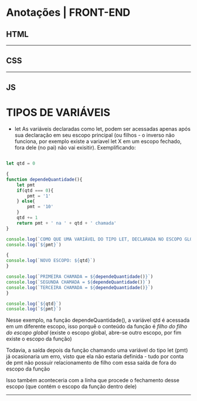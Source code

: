 # Anotações | FRONT-END

## HTML

---

## CSS

---

## JS

# TIPOS DE VARIÁVEIS

* let
As variáveis declaradas como let, podem ser acessadas apenas após sua declaração em seu escopo principal (ou filhos - o inverso não funciona, por exemplo existe a variavel let X em um escopo fechado, fora dele (no pai) não vai exisitir). Exemplificando:

```js

let qtd = 0

{
function dependeQuantidade(){
    let pmt
    if(qtd === 0){
        pmt = '1'
    } else{
        pmt = '10'
    }
    qtd += 1
    return pmt + ' na ' + qtd + ' chamada'
}

console.log(`COMO QUE UMA VARIÁVEL DO TIPO LET, DECLARADA NO ESCOPO GLOBAL, ESTÁ SENDO ACESSADA PELO ESCOPO DA FUNÇÃO?`)
console.log(`${pmt}`)

{
console.log(`NOVO ESCOPO: ${qtd}`)
}

console.log(`PRIMEIRA CHAMADA = ${dependeQuantidade()}`)
console.log(`SEGUNDA CHAMADA = ${dependeQuantidade()}`)
console.log(`TERCEIRA CHAMADA = ${dependeQuantidade()}`)
}

console.log(`${qtd}`)
console.log(`${pmt}`)
```

Nesse exemplo, na função dependeQuantidade(), a variável qtd é acessada em um diferente escopo, isso porquê o conteúdo da função é *filho do filho do escopo global* (existe o escopo global, abre-se outro escopo, por fim existe o escopo da função)

Todavia, a saída depois da função chamando uma variável do tipo let (pmt) já ocasionaria um erro, visto que ela não estaria definida - tudo por conta de pmt não possuir relacionamento de filho com essa saída de fora do escopo da função

Isso também aconteceria com a linha que procede o fechamento desse escopo (que contém o escopo da função dentro dele)

---
